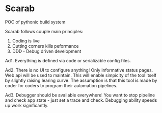 # Scarab

POC of pythonic build system

Scarab follows couple main principles:

1. Coding is live
2. Cutting corners kills peformance
3. DDD - Debug driven development

Ad1. Everything is defined via code or serializable config files. 

Ad2. There is no UI to configure anything! Only informative status pages. Web api will be used to maintain. This will enable simpicity of the tool itself by slightly raising learing curve. The assumption is that this tool is made by coder for coders to program their automation pipelines.

Ad3. Debugger should be available everywhere! You want to stop pipeline and check app state - just set a trace and check. Debugging ability speeds up work significantly.

